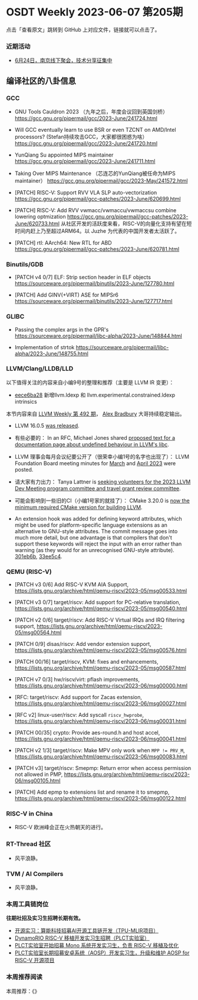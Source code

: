 # OSDT Weekly 2023-06-07 第205期

点击「查看原文」跳转到 GitHub 上对应文件，链接就可以点击了。

### 近期活动

- [6月24日，南京线下聚会，技术分享征集中](https://mp.weixin.qq.com/s/VrZD9CkvsaERGeUxxvW7ew)

## 编译社区的八卦信息

### GCC

- GNU Tools Cauldron 2023 （九年之后，年度会议回到英国剑桥）    
  https://gcc.gnu.org/pipermail/gcc/2023-June/241724.html

- Will GCC eventually learn to use BSR or even TZCNT on AMD/Intel processors? (Stefan持续攻击GCC，大家都很困惑为啥）
  https://gcc.gnu.org/pipermail/gcc/2023-June/241720.html

- YunQiang Su appointed MIPS maintainer
  https://gcc.gnu.org/pipermail/gcc/2023-June/241711.html
  
- Taking Over MIPS Maintenance （芯连芯的YunQiang被任命为MIPS maintainer）
  https://gcc.gnu.org/pipermail/gcc/2023-May/241572.html
  

- [PATCH] RISC-V: Support RVV VLA SLP auto-vectorization
  https://gcc.gnu.org/pipermail/gcc-patches/2023-June/620699.html

- [PATCH] RISC-V: Add RVV vwmacc/vwmaccu/vwmaccsu combine lowering optmization
  https://gcc.gnu.org/pipermail/gcc-patches/2023-June/620733.html
  从社区开发的活跃度来看，RISC-V的向量化支持有望在短时间内赶上乃至超过ARM64。以 Juzhe 为代表的中国开发者太活跃了。

- [PATCH] rtl: AArch64: New RTL for ABD
  https://gcc.gnu.org/pipermail/gcc-patches/2023-June/620781.html

### Binutils/GDB

- [PATCH v4 0/7] ELF: Strip section header in ELF objects
  https://sourceware.org/pipermail/binutils/2023-June/127780.html

- [PATCH] Add GINV(+VIRT) ASE for MIPSr6
  https://sourceware.org/pipermail/binutils/2023-June/127717.html

### GLIBC

- Passing the complex args in the GPR's
  https://sourceware.org/pipermail/libc-alpha/2023-June/148844.html

- Implementation of strtok
  https://sourceware.org/pipermail/libc-alpha/2023-June/148755.html

### LLVM/Clang/LLDB/LLD


以下值得关注的内容来自小编9号的整理和推荐（主要是 LLVM IR 变更）：

- [eece6ba28](https://github.com/llvm/llvm-project/commit/eece6ba283bd763e6d7109ae9e155e81cfee0651) 新增llvm.ldexp 和 llvm.experimental.constrained.ldexp intrinsics

本节内容来自 [LLVM Weekly 第 492 期](http://llvmweekly.org/issue/492)，
[Alex Bradbury](https://www.linkedin.com/in/alex-bradbury/) 大哥持续稳定输出。

* LLVM 16.0.5 [was released](https://discourse.llvm.org/t/16-0-5-releae/71097).

* 有些必要的： In an RFC, Michael Jones shared [proposed text for a documentation page about undefined behaviour in LLVM's libc](https://discourse.llvm.org/t/rfc-defining-undefined-behavior-in-libc/71028).

* LLVM 理事会每月会议纪要公开了（很荣幸小编1号的名字也出现了）： LLVM Foundation Board meeting minutes for [March](https://discourse.llvm.org/t/board-meeting-minutes-march-2023/71089) and [April 2023](https://discourse.llvm.org/t/board-meeting-minutes-april-2023/71090) were posted.

* 请大家有力出力： Tanya Lattner is [seeking volunteers for the 2023 LLVM Dev Meeting program committee and travel grant review committee](https://discourse.llvm.org/t/volunteers-needed-for-the-2023-llvm-developers-meeting-program-travel-grants/71092).

* 可能会影响到一些旧的CI（小编1号家的就挂了）： CMake 3.20.0 is [now the minimum required CMake version for building LLVM](https://discourse.llvm.org/t/llvms-minimum-required-cmake-version-is-now-3-20-0/71109).

* An extension hook was added for defining keyword attributes, which might be used for platform-specific language extensions as an alternative to GNU-style attributes. The commit message goes into much more detail, but one advantage is that compilers that don't support these keywords will reject the input with an error rather than warning (as they would for an unrecognised GNU-style attribute).
  [301eb6b](https://reviews.llvm.org/rG301eb6b68f30),
  [33ee5c4](https://reviews.llvm.org/rG33ee5c466346).

### QEMU (RISC-V)


- [PATCH v3 0/6] Add RISC-V KVM AIA Support,
  https://lists.gnu.org/archive/html/qemu-riscv/2023-05/msg00533.html

- [PATCH v3 0/7] target/riscv: Add support for PC-relative translation,
  https://lists.gnu.org/archive/html/qemu-riscv/2023-05/msg00540.html

- [PATCH v2 0/6] target/riscv: Add RISC-V Virtual IRQs and IRQ filtering support,
  https://lists.gnu.org/archive/html/qemu-riscv/2023-05/msg00564.html

- [PATCH 0/9] disas/riscv: Add vendor extension support,
  https://lists.gnu.org/archive/html/qemu-riscv/2023-05/msg00576.html

- [PATCH 00/16] target/riscv, KVM: fixes and enhancements,
  https://lists.gnu.org/archive/html/qemu-riscv/2023-05/msg00587.html

- [PATCH v7 0/3] hw/riscv/virt: pflash improvements,
  https://lists.gnu.org/archive/html/qemu-riscv/2023-06/msg00000.html

- [RFC: target/riscv: Add support for Zacas extension,
  https://lists.gnu.org/archive/html/qemu-riscv/2023-06/msg00027.html

- [RFC v2] linux-user/riscv: Add syscall `riscv_hwprobe`,
  https://lists.gnu.org/archive/html/qemu-riscv/2023-06/msg00031.html

- [PATCH 00/35] crypto: Provide aes-round.h and host accel,
  https://lists.gnu.org/archive/html/qemu-riscv/2023-06/msg00041.html

- [PATCH v2 1/3] target/riscv: Make MPV only work when `MPP != PRV_M`,
  https://lists.gnu.org/archive/html/qemu-riscv/2023-06/msg00083.html

- [PATCH v3] target/riscv: Smepmp: Return error when access permission not allowed in PMP,
  https://lists.gnu.org/archive/html/qemu-riscv/2023-06/msg00105.html

- [PATCH] Add epmp to extensions list and rename it to smepmp,
  https://lists.gnu.org/archive/html/qemu-riscv/2023-06/msg00122.html

### RISC-V in China

- RISC-V 欧洲峰会正在火热朝天的进行。

### RT-Thread 社区

- 风平浪静。

### TVM / AI Compilers

- 风平浪静。

### 本周工具链岗位

**往期社招及实习生招聘长期有效。**

- [开源实习：算能科技招募AI开源工具链开发（TPU-MLIR项目）](https://mp.weixin.qq.com/s/IBJh0ip4k11PzIMZecsWSw)
- [DynamoRIO RISC-V 移植开发实习生招聘（PLCT实验室）](https://mp.weixin.qq.com/s/J_5TjT6DOqeOXJXQI5VQxw)
- [PLCT实验室开始招募 Mono 系统开发实习生，负责 RISC-V 移植及优化](https://mp.weixin.qq.com/s/whEW7Hay1jIP1tBzIPay1A)
- [PLCT实验室长期招募安卓系统（AOSP）开发实习生，升级和维护 AOSP for RISC-V 开源项目](https://mp.weixin.qq.com/s/dJP2cEB1nex2inR5c-cJog)


### 本周推荐阅读

本周推荐：《》
